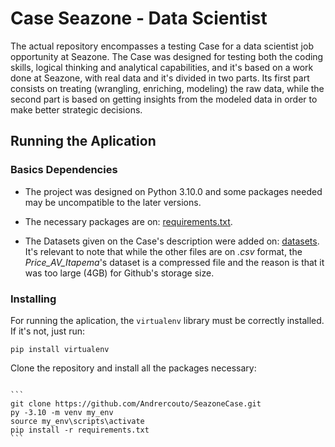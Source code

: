 # Case Seazone - Data Scientist

The actual repository encompasses a testing Case for a data scientist job opportunity at Seazone. The Case was designed for testing both the coding skills, logical thinking and analytical capabilities, and it's based on a work done at Seazone, with real data and it's divided in two parts. Its first part consists on treating (wrangling, enriching, modeling) the raw data, while the second part is based on getting insights from the modeled data in order to make better strategic decisions.

## Running the Aplication

### Basics Dependencies

 - The project was designed on Python 3.10.0 and some packages needed may be uncompatible to the later versions.

 - The necessary packages are on: [requirements.txt](https://github.com/Andrercouto/SeazoneCase/blob/main/requirements.txt).

 - The Datasets given on the Case's description were added on: [datasets](https://github.com/Andrercouto/SeazoneCase/tree/main/data). It's relevant to note that while the other files are on *.csv* format, the *Price_AV_Itapema*'s dataset is a compressed file and the reason is that it was too large (4GB) for Github's storage size.

### Installing

For running the aplication, the <code>virtualenv</code> library must be correctly installed. If it's not, just run:

<code>pip install virtualenv</code>

Clone the repository and install all the packages necessary:

<code>
```
git clone https://github.com/Andrercouto/SeazoneCase.git 
py -3.10 -m venv my_env 
source my_env\scripts\activate 
pip install -r requirements.txt
```
 </code>